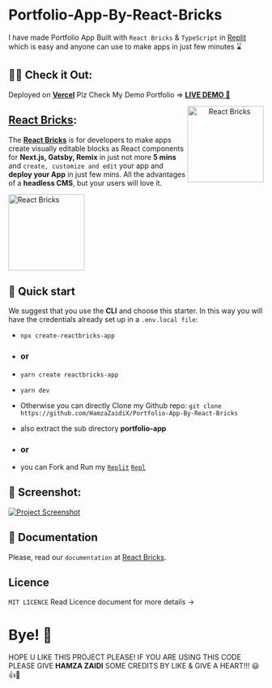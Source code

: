 # Portfolio-App-By-React-Bricks

I have made Portfolio App Built with `React Bricks` & `TypeScript` in [Replit](https://replit.com/@HamzaJaffar/Portfolio-App-By-React-Bricks?v=1) which is easy and anyone can use to make apps in just few minutes ⌛ 

## 🐱‍🏍 Check it Out:

Deployed on [**Vercel**](https://vercel.com/) Plz Check My Demo Portfolio => [**LIVE DEMO 🚀**](https://hamza-zaidi-portfolio-shjz.vercel.app/) 

<a align="center" href="https://portfolio-app-by-react-bricks.hamzajaffar.repl.co/"><img align="right" src="https://reactbricks.com/_next/image?url=%2F_next%2Fstatic%2Fmedia%2Freactbricks_vertical.777e5f1e.svg&w=640&q=75" alt="React Bricks" width="150" height="150" /></a>

## [React Bricks](https://reactbricks.com/):

The [**React Bricks**](https://reactbricks.com/) is for developers to make apps create visually editable blocks as React components for **Next.js, Gatsby, Remix** in just not more **5 mins** and `create, customize and edit` your app and **deploy your App** in just few mins. All the advantages of a **headless CMS**, but your users will love it.

<img src="https://dt2sdf0db8zob.cloudfront.net/wp-content/uploads/2022/06/CSM-GIF.gif" alt="React Bricks" width="150" height="150" />

## 🚀 Quick start
We suggest that you use the **CLI** and choose this starter.
In this way you will have the credentials already set up in a `.env.local file`:

- ```npx create-reactbricks-app```
- ### or
- ```yarn create reactbricks-app```
- ```yarn dev```

- Otherwise you can directly Clone my Github repo:
```git clone https://github.com/HamzaZaidiX/Portfolio-App-By-React-Bricks```
- also extract the sub directory **portfolio-app** 
- ### or
- you can Fork and Run my [`Replit`](https://portfolio-app-by-react-bricks.hamzajaffar.repl.co/) [`Repl`](https://replit.com/@HamzaJaffar/Portfolio-App-By-React-Bricks?v=1)

## 📸 Screenshot:

<a href="https://replit.com/@HamzaJaffar/Portfolio-App-By-React-Bricks?v=1"><img src="https://user-images.githubusercontent.com/52501040/179521448-907e0162-1c6d-4c2e-ac20-02ad66dd32f2.png" alt="Project Screenshot" /></a>

## 📖 Documentation
Please, read our `documentation` at [React Bricks](https://docs.reactbricks.com/).

## Licence
`MIT LICENCE` Read Licence document for more details ->

# Bye! 👋

HOPE U LIKE THIS PROJECT PLEASE! IF YOU ARE USING THIS CODE PLEASE GIVE **HAMZA ZAIDI** SOME CREDITS BY LIKE & GIVE A HEART!!! 😃👍💛
